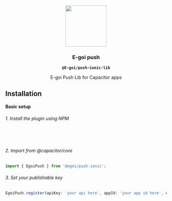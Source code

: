 <p align="center"><br><img src="https://avatars3.githubusercontent.com/u/41448329?s=200&v=4" width="128" height="128" /></p>
<h3 align="center">E-goi push</h3>
<p align="center"><strong><code>@E-goi/push-ionic-lib</code></strong></p>
<p align="center">
  E-goi Push Lib for Capacitor apps
</p>

## Installation

#### Basic setup

###### 1. Install the plugin using NPM

```shell
```
<br>

###### 2. Import from @capacitor/core
```ts
import { EgoiPush } from '@egoi/push-ionic';
```

###### 3. Set your publishable key
```ts
EgoiPush.register(apiKey: 'your api here', appId: 'your app id here', os: 'android|ios', twoStepsField: 'the field to set on new/edit register (e.g. id, email) (optional)', twoStepsValue: 'the field value to set on new/edit register (optional)', deepLinkHandler: 'link handler to redirect the user on notification open (optional)');
```
